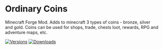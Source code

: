 # Ordinary Coins
Minecraft Forge Mod. Adds to minecraft 3 types of coins - bronze, silver and gold. Coins can be used for shops, trade, chests loot, rewards, RPG and adventure maps, etc.

[![Versions](http://cf.way2muchnoise.eu/versions/For%20MC_ordinary-coins_all.svg)](https://minecraft.curseforge.com/projects/ordinary-coins) [![Downloads](http://cf.way2muchnoise.eu/full_ordinary-coins_downloads.svg)](https://minecraft.curseforge.com/projects/ordinary-coins)
